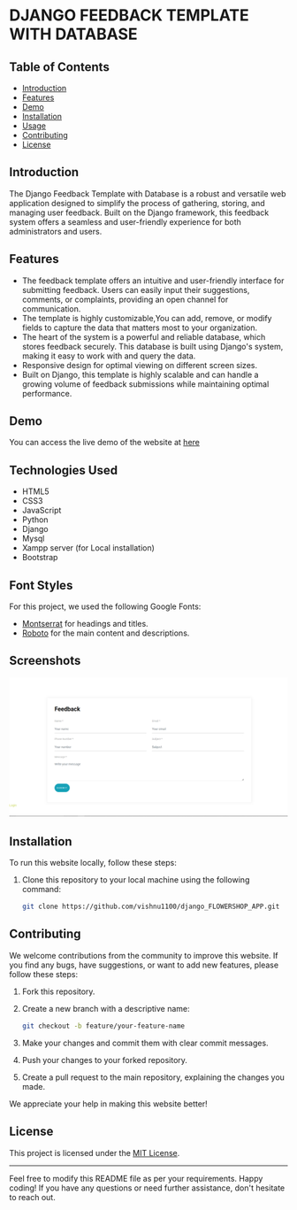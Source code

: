 # DJANGO FEEDBACK TEMPLATE WITH DATABASE 


## Table of Contents

- [Introduction](#introduction)
- [Features](#features)
- [Demo](#demo)
- [Installation](#installation)
- [Usage](#usage)
- [Contributing](#contributing)
- [License](#license)

## Introduction
The Django Feedback Template with Database is a robust and versatile web application designed to simplify the process of gathering, storing, and managing user feedback. Built on the Django framework, this feedback system offers a seamless and user-friendly experience for both administrators and users.

## Features

- The feedback template offers an intuitive and user-friendly interface for submitting feedback. Users can easily input their suggestions, comments, or complaints, providing an open channel for communication.
- The template is highly customizable,You can add, remove, or modify fields to capture the data that matters most to your organization.
- The heart of the system is a powerful and reliable database, which stores feedback securely. This database is built using Django's  system, making it easy to work with and query the data.
- Responsive design for optimal viewing on different screen sizes.
- Built on Django, this template is highly scalable and can handle a growing volume of feedback submissions while maintaining optimal performance.

## Demo

You can access the live demo of the website at [here](https://vishnu1100.github.io/django_FLOWERSHOP_APP/)


## Technologies Used

- HTML5
- CSS3
- JavaScript 
- Python 
- Django
- Mysql
- Xampp server (for Local installation)
- Bootstrap




## Font Styles

For this project, we used the following Google Fonts:

- [Montserrat](https://fonts.google.com/specimen/Montserrat) for headings and titles.
- [Roboto](https://fonts.google.com/specimen/Roboto) for the main content and descriptions.


## Screenshots

![Screenshot 1](/screenshot/1.png)




## Installation

To run this website locally, follow these steps:

1. Clone this repository to your local machine using the following command:

   ```bash
   git clone https://github.com/vishnu1100/django_FLOWERSHOP_APP.git
   ```

## Contributing

We welcome contributions from the community to improve this website. If you find any bugs, have suggestions, or want to add new features, please follow these steps:

1. Fork this repository.

2. Create a new branch with a descriptive name:

   ```bash
   git checkout -b feature/your-feature-name
   ```

3. Make your changes and commit them with clear commit messages.

4. Push your changes to your forked repository.

5. Create a pull request to the main repository, explaining the changes you made.

We appreciate your help in making this website better!





## License

This project is licensed under the [MIT License](LICENSE).

---

Feel free to modify this README file as per your requirements. Happy coding! If you have any questions or need further assistance, don't hesitate to reach out.
